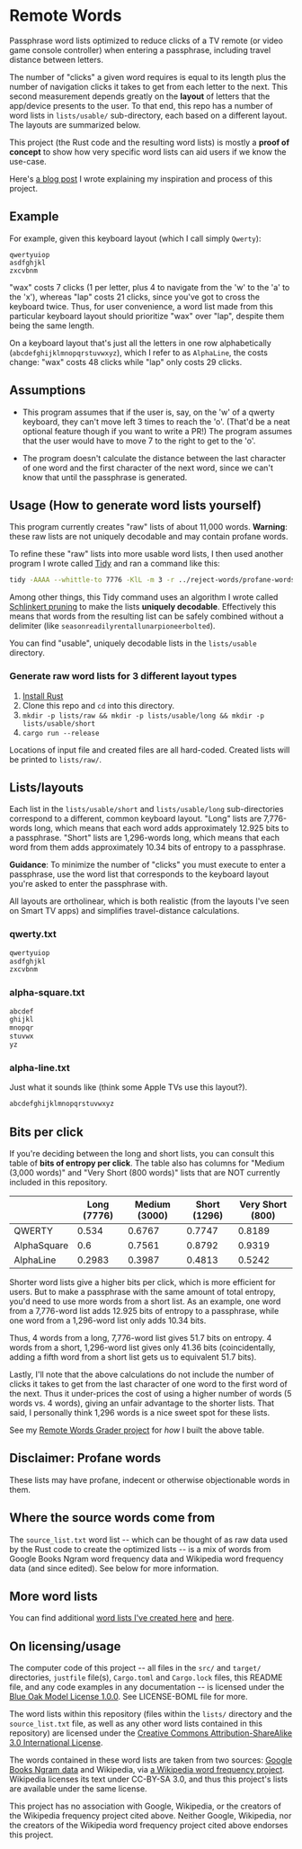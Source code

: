 # Remote Words

Passphrase word lists optimized to reduce clicks of a TV remote (or video game console controller) when entering a passphrase, including travel distance between letters.

The number of "clicks" a given word requires is equal to its length plus the number of navigation clicks it takes to get from each letter to the next. This second measurement depends greatly on the **layout** of letters that the app/device presents to the user. To that end, this repo has a number of word lists in `lists/usable/` sub-directory, each based on a different layout. The layouts are summarized below.

This project (the Rust code and the resulting word lists) is mostly a **proof of concept** to show how very specific word lists can aid users if we know the use-case.

Here's [a blog post](https://sts10.github.io//2022/10/24/a-good-netflix-password.html) I wrote explaining my inspiration and process of this project.

## Example

For example, given this keyboard layout (which I call simply `Qwerty`):
```
qwertyuiop
asdfghjkl
zxcvbnm
```

"wax" costs 7 clicks (1 per letter, plus 4 to navigate from the 'w' to the 'a' to the 'x'), whereas "lap" costs 21 clicks, since you've got to cross the keyboard twice. Thus, for user convenience, a word list made from this particular keyboard layout should prioritize "wax" over "lap", despite them being the same length.

On a keyboard layout that's just all the letters in one row alphabetically (`abcdefghijklmnopqrstuvwxyz`), which I refer to as `AlphaLine`, the costs change: "wax" costs 48 clicks while "lap" only costs 29 clicks.

## Assumptions

- This program assumes that if the user is, say, on the 'w' of a qwerty keyboard, they can't move left 3 times to reach the 'o'. (That'd be a neat optional feature though if you want to write a PR!) The program assumes that the user would have to move 7 to the right to get to the 'o'.

- The program doesn't calculate the distance between the last character of one word and the first character of the next word, since we can't know that until the passphrase is generated.

## Usage (How to generate word lists yourself)

This program currently creates "raw" lists of about 11,000 words. **Warning**: these raw lists are not uniquely decodable and may contain profane words.

To refine these "raw" lists into more usable word lists, I then used another program I wrote called [Tidy](https://github.com/sts10/tidy) and ran a command like this:

```bash
tidy -AAAA --whittle-to 7776 -KlL -m 3 -r ../reject-words/profane-words.txt -r ../reject-words/roman-numerals-lower.txt -r ../reject-words/britishisms.txt -r ../reject-words/repeated-letters.txt --samples --force -o lists/usable/long/alpha-line.txt lists/raw/alpha-line.txt
```

Among other things, this Tidy command uses an algorithm I wrote called [Schlinkert pruning](https://sts10.github.io/2022/08/12/efficiently-pruning-until-uniquely-decodable.html) to make the  lists **uniquely decodable**. Effectively this means that words from the resulting list can be safely combined without a delimiter (like `seasonreadilyrentallunarpioneerbolted`). 

You can find "usable", uniquely decodable lists in the `lists/usable` directory. 

### Generate raw word lists for 3 different layout types

1. [Install Rust](https://www.rust-lang.org/tools/install)
2. Clone this repo and `cd` into this directory.
3. `mkdir -p lists/raw && mkdir -p lists/usable/long && mkdir -p lists/usable/short`
4. `cargo run --release`

Locations of input file and created files are all hard-coded. Created lists will be printed to `lists/raw/`.

## Lists/layouts

Each list in the `lists/usable/short` and `lists/usable/long` sub-directories correspond to a different, common keyboard layout. "Long" lists are 7,776-words long, which means that each word adds approximately 12.925 bits to a passphrase. "Short" lists are 1,296-words long, which means that each word from them adds approximately 10.34 bits of entropy to a passphrase.

**Guidance**: To minimize the number of "clicks" you must execute to enter a passphrase, use the word list that corresponds to the keyboard layout you're asked to enter the passphrase with.

All layouts are ortholinear, which is both realistic (from the layouts I've seen on Smart TV apps) and simplifies travel-distance calculations.

### qwerty.txt

```txt
qwertyuiop
asdfghjkl
zxcvbnm
```

### alpha-square.txt
```txt
abcdef
ghijkl
mnopqr
stuvwx
yz
```

### alpha-line.txt

Just what it sounds like (think some Apple TVs use this layout?).

```txt
abcdefghijklmnopqrstuvwxyz
```

## Bits per click 

If you're deciding between the long and short lists, you can consult this table of **bits of entropy per click**. The table also has columns for "Medium (3,000 words)" and "Very Short (800 words)" lists that are NOT currently included in this repository. 

|             | Long (7776) | Medium (3000) | Short (1296) | Very Short (800) |
|-------------|-------------|---------------|--------------|------------------|
| QWERTY      | 0.534       | 0.6767        | 0.7747       | 0.8189           |
| AlphaSquare | 0.6         | 0.7561        | 0.8792       | 0.9319           |
| AlphaLine   | 0.2983      | 0.3987        | 0.4813       | 0.5242           |

Shorter word lists give a higher bits per click, which is more efficient for users. But to make a passphrase with the same amount of total entropy, you'd need to use more words from a short list. As an example, one word from a 7,776-word list adds 12.925 bits of entropy to a passphrase, while one word from a 1,296-word list only adds 10.34 bits. 

Thus, 4 words from a long, 7,776-word list gives 51.7 bits on entropy. 4 words from a short, 1,296-word list gives only 41.36 bits (coincidentally, adding a fifth word from a short list gets us to equivalent 51.7 bits). 

Lastly, I'll note that the above calculations do not include the number of clicks it takes to get from the last character of one word to the first word of the next. Thus it under-prices the cost of using a higher number of words (5 words vs. 4 words), giving an unfair advantage to the shorter lists. That said, I personally think 1,296 words is a nice sweet spot for these lists.

See my [Remote Words Grader project](https://github.com/sts10/remote-words-grader) for _how_ I built the above table.

## Disclaimer: Profane words

These lists may have profane, indecent or otherwise objectionable words in them.

## Where the source words come from

The `source_list.txt` word list -- which can be thought of as raw data used by the Rust code to create the optimized lists -- is a mix of words from Google Books Ngram word frequency data and Wikipedia word frequency data (and since edited). See below for more information.

## More word lists

You can find additional [word lists I've created here](https://github.com/sts10/orchard-street-wordlists) and [here](https://github.com/sts10/generated-wordlists).

## On licensing/usage

The computer code of this project -- all files in the `src/` and `target/` directories, `justfile` file(s), `Cargo.toml` and `Cargo.lock` files, this README file, and any code examples in any documentation -- is licensed under the [Blue Oak Model License 1.0.0](https://blueoakcouncil.org/license/1.0.0). See LICENSE-BOML file for more. 

The word lists within this repository (files within the `lists/` directory and the `source_list.txt` file, as well as any other word lists contained in this repository) are licensed under the <a rel="license" href="http://creativecommons.org/licenses/by-sa/3.0/">Creative Commons Attribution-ShareAlike 3.0 International License</a>.

The words contained in these word lists are taken from two sources: [Google Books Ngram data](https://storage.googleapis.com/books/ngrams/books/datasetsv3.html) and Wikipedia, via [a Wikipedia word frequency project](https://github.com/IlyaSemenov/wikipedia-word-frequency/). Wikipedia licenses its text under CC-BY-SA 3.0, and thus this project's lists are available under the same license.

This project has no association with Google, Wikipedia, or the creators of the Wikipedia frequency project cited above. Neither Google, Wikipedia, nor the creators of the Wikipedia word frequency project cited above endorses this project.

<!-- Given that [Wikipedia text is licensed as Creative Commons Attribution-ShareAlike 3.0 Unported License ("CC BY-SA")](https://foundation.wikimedia.org/wiki/Policy:Terms_of_Use#7._Licensing_of_Content), I'm also using that license for this project. -->

